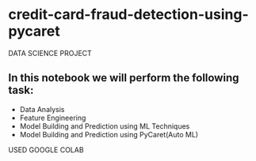 # credit-card-fraud-detection-using-pycaret

DATA SCIENCE PROJECT

## In this notebook we will perform the following task:
- Data Analysis
- Feature Engineering
- Model Building and Prediction using ML Techniques
- Model Building and Prediction using PyCaret(Auto ML)

USED GOOGLE COLAB
